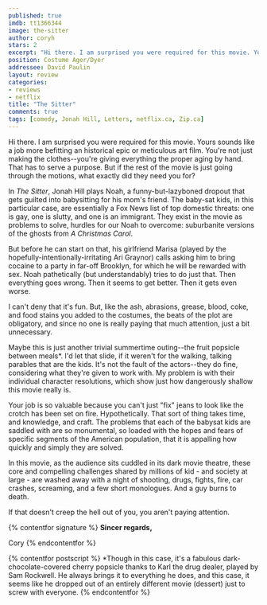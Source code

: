 ```yaml
---
published: true
imdb: tt1366344
image: the-sitter
author: coryh 
stars: 2
excerpt: "Hi there. I am surprised you were required for this movie. Yours sounds like a job more befitting an historical epic or meticulous art film."
position: Costume Ager/Dyer
addressee: David Paulin
layout: review
categories:
- reviews
- netflix
title: "The Sitter"
comments: true
tags: [comedy, Jonah Hill, Letters, netflix.ca, Zip.ca]
---
```

Hi there. I am surprised you were required for this movie. Yours sounds like a job more befitting an historical epic or meticulous art film. You're not just making the clothes--you're giving everything the proper aging by hand. That has to serve a purpose. But if the rest of the movie is just going through the motions, what exactly did they need you for?

In _The Sitter_, Jonah Hill plays Noah, a funny-but-lazyboned dropout that gets guilted into babysitting for his mom's friend. The baby-sat kids, in this particular case, are essentially a Fox News list of top domestic threats: one is gay, one is slutty, and one is an immigrant. They exist in the movie as problems to solve, hurdles for our Noah to overcome: suburbanite versions of the ghosts from _A Christmas Carol_.

But before he can start on that, his girlfriend Marisa (played by the hopefully-intentionally-irritating Ari Graynor) calls asking him to bring cocaine to a party in far-off Brooklyn, for which he will be rewarded with sex. Noah pathetically (but understandably) tries to do just that. Then everything goes wrong. Then it seems to get better. Then it gets even worse.

I can't deny that it's fun. But, like the ash, abrasions, grease, blood, coke, and food stains you added to the costumes, the beats of the plot are obligatory, and since no one is really paying that much attention, just a bit unnecessary.

Maybe this is just another trivial summertime outing--the fruit popsicle between meals*. I'd let that slide, if it weren't for the walking, talking parables that are the kids. It's not the fault of the actors--they do fine, considering what they're given to work with. My problem is with their individual character resolutions, which show just how dangerously shallow this movie really is.

Your job is so valuable because you can't just "fix" jeans to look like the crotch has been set on fire. Hypothetically. That sort of thing takes time, and knowledge, and craft. The problems that each of the babysat kids are saddled with are so monumental, so loaded with the hopes and fears of specific segments of the American population, that it is appalling how quickly and simply they are solved.

In this movie, as the audience sits cuddled in its dark movie theatre, these core and compelling challenges shared by millions of kid - and society at large - are washed away with a night of shooting, drugs, fights, fire, car crashes, screaming, and a few short monologues. And a guy burns to death.

If that doesn't creep the hell out of you, you aren't paying attention.

{% contentfor signature %}
**Sincer regards,**

Cory
{% endcontentfor %}

{% contentfor postscript %}
*Though in this case, it's a fabulous dark-chocolate-covered cherry popsicle thanks to Karl the drug dealer, played by Sam Rockwell. He always brings it to everything he does, and this case, it seems like he dropped out of an entirely different movie (dessert) just to screw with everyone.
{% endcontentfor %}